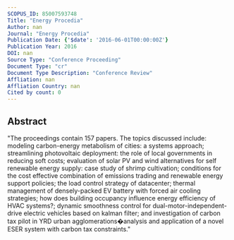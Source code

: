 ```yaml
---
SCOPUS_ID: 85007593748
Title: "Energy Procedia"
Author: nan
Journal: "Energy Procedia"
Publication Date: {'$date': '2016-06-01T00:00:00Z'}
Publication Year: 2016
DOI: nan
Source Type: "Conference Proceeding"
Document Type: "cr"
Document Type Description: "Conference Review"
Affliation: nan
Affliation Country: nan
Cited by count: 0
---
```


## Abstract
"The proceedings contain 157 papers. The topics discussed include: modeling carbon-energy metabolism of cities: a systems approach; streamlining photovoltaic deployment: the role of local governments in reducing soft costs; evaluation of solar PV and wind alternatives for self renewable energy supply: case study of shrimp cultivation; conditions for the cost effective combination of emissions trading and renewable energy support policies; the load control strategy of datacenter; thermal management of densely-packed EV battery with forced air cooling strategies; how does building occupancy influence energy efficiency of HVAC systems?; dynamic smoothness control for dual-motor-independent-drive electric vehicles based on kalman filter; and investigation of carbon tax pilot in YRD urban agglomerations�analysis and application of a novel ESER system with carbon tax constraints."
